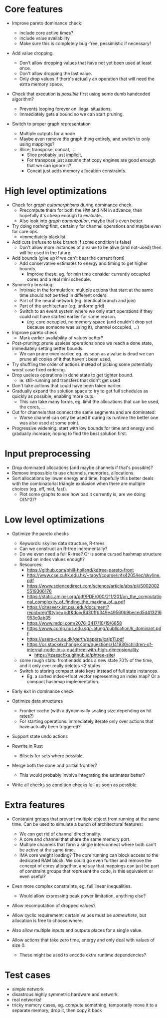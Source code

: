 [//]: # (TODO move comments from the source code into this document to keep source readable)

[//]: # (TODO steal remaining ideas from solver_event and delete it)

[//]: # (TODO turn this document into a checklist?)

# Core features

* Improve pareto dominance check:
    * include core active times?
    * include value availability
    * Make sure this is completely bug-free, pessimistic if necessary!

* Add value dropping.
    * Don't allow dropping values that have not yet been used at least once.
    * Don't allow dropping the last value.
    * Only drop values if there's actually an operation that will need the extra memory space.

* Check that execution is _possible_ first using some dumb handcoded algorithm?
    * Prevents looping forever on illegal situations.
    * Immediately gets a bound so we can start pruning.

* Switch to proper graph representation
  * Multiple outputs for a node
  * Maybe even remove the graph thing entirely, and switch to only using mappings?
  * Slice, transpose, concat, ...
    * Slice probably just implicit,
    * For transpose just assume that copy engines are good enough that we can ignore it?
    * Concat just adds memory allocation constraints.

# High level optimizations

* Check for _graph automorphisms_ during dominance check.
  * Precompute them for both the HW and NN in advance, then hopefully it's cheap enough to evaluate.
  * Also look into _graph canonization_, maybe that's even better. 
* Try doing *nothing* first, certainly for channel operations and maybe even for core ops.
  * =immediately blacklist
* Add cuts (refuse to take branch if some condition is false)
  * Don't allow more instances of a value to be alive (and not-used) then will be used in the future.
* Add bounds (give up if we can't beat the current front)
  * Add conservative estimates to energy and timing to get higher bounds.
    * Improve these: eg. for min time consider currently occupied cores and a real mini schedule.
* Symmetry breaking:
    * Intrinsic in the formulation: multiple actions that start at the same time should
      _not_ be tried in different orders.
    * Part of the neural network (eg. identical branch and join)
    * Part of the architecture (eg. uniform grid)
    * Switch to an event system where we only start operations if they could not have started earlier for some reason.
        * (eg. core occupied, no memory space (and couldn't drop yet because someone was using it), channel occupied, ...)
* Improve pareto check
  * Mark earlier availability of values better?
* Post-pruning: prune useless operations once we reach a done state, immediately setting better bounds.
  * We can prune even earlier, eg. as soon as a value is dead we can prune all copies of it that haven't been used.
* Try shuffling the order of actions instead of picking some potentially worst case fixed ordering.
* Drop useless operations in done state to get tighter bound.
  * ie. still-running and transfers that didn't get used
* Don't take actions that could have been taken earlier.
* Gradually expand the solution space to try to get full schedules as quickly as possible, enabling more cuts.
  * This can take many forms, eg. limit the allocations that can be used, the cores, ...
* Cut for channels that connect the same segments and are dominated:
  * Worse channel can only be used if during its runtime the better one was also used at some point.
* Progressive widening: start with low bounds for time and energy and gradually increase,
  hoping to find the best solution first.

# Input preprocessing
* Drop dominated allocations (and maybe channels if that's possible)?
* Remove impossible to use channels, memories, allocations.
* Sort allocations by lower energy and time, hopefully this better deals with the combinatorial
  triangle explosion when there are multiple choices (eg. eff, mid, fast).
  * Plot some graphs to see how bad it currently is, are we doing O(N^2)?

# Low level optimizations

* Optimize the pareto checks
  * Keywords: skyline data structure, R-trees
  * Can we construct an R-tree incrementally?
  * Do we even need a full R-tree? Or is some cursed hashmap structure based on index values enough?
  * Resources:
    * https://github.com/phill-holland/kdtree-pareto-front
    * http://www.cse.cuhk.edu.hk/~taoyf/course/infs4205/lec/skyline.pdf
    * https://www.sciencedirect.com/science/article/abs/pii/S0020025519306176
    * https://static.aminer.org/pdf/PDF/000/211/201/on_the_computational_complexity_of_finding_the_maxima_of_a.pdf
    * https://citeseerx.ist.psu.edu/document?repid=rep1&type=pdf&doi=6430ffb349e49560b9beced5d413216953c0ab35
    * https://www.mdpi.com/2076-3417/10/19/6858
    * https://www.comp.nus.edu.sg/~atung/publication/k_dominant.pdf
    * https://users-cs.au.dk/gerth/papers/icalp11.pdf
    * https://cs.stackexchange.com/questions/141930/children-of-internal-node-in-a-quadtree-with-high-dimensionality
      * https://tzaeschke.github.io/phtree-site/
  * some rough stats: frontier.add adds a new state 70% of the time, and it only ever really deletes <2 states
  * Switch to storing compact state keys instead of full state instances.
    * Eg. a sorted index->float vector representing an index map? Or a compact hashmap implementation.

* Early exit in dominance check
* Optimize data structures
  * Frontier cache (with a dynamically scaling size depending on hit rates?)
  * For starting operations: immediately iterate only over actions that have actually been triggered?
* Support state undo actions
* Rewrite in Rust
  * Bitsets for sets where possible.
* Merge both the done and partial frontier?
  * This would probably involve integrating the estimates better?
* Write all checks so condition checks fail as soon as possible.

# Extra features

* Constraint groups that prevent multiple object from running at the same time.
  Can be used to simulate a bunch of architectural features:
    * We can get rid of channel directionality.
    * A core and channel that share the same memory port.
    * Multiple channels that form a single interconnect where both can't be active at the same time.
    * IMA core weight loading? The core running can block access to the dedicated RAM block.
      We could go even further and remove the concept of cores altogether, and say that mappings can just be part of
      constraint groups that represent the code, is this equivalent or even useful?
* Even more complex constraints, eg. full linear inequalities.
  * Would allow expressing peak power limitation, anything else?

* Allow recomputation of dropped values?

* Allow cyclic requirement: certain values must be _somewhere_, but allocation is free to choose where.
* Also allow multiple inputs and outputs places for a single value.

* Allow actions that take zero time, energy and only deal with values of size 0.
  * These might be used to encode extra runtime dependencies?

# Test cases
* simple network
* disastrous highly symmetric hardware and network
* real networks!
* tricky memory cases, eg. compute something, temporarily move it to a separate memory, drop it, then copy it back 